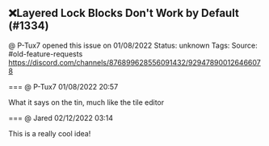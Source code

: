 ## ❌Layered Lock Blocks Don't Work by Default (#1334)
@ P-Tux7 opened this issue on 01/08/2022
Status: unknown
Tags: 
Source: #old-feature-requests https://discord.com/channels/876899628556091432/929478900126466078


=== @ P-Tux7 01/08/2022 20:57

What it says on the tin, much like the tile editor

=== @ Jared 02/12/2022 03:14

This is a really cool idea!
